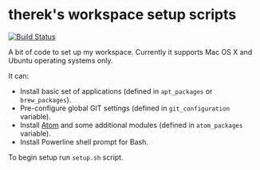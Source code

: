 # therek's workspace setup scripts

[![Build Status](https://travis-ci.org/therek/workspace.svg?branch=master)](https://travis-ci.org/therek/workspace)

A bit of code to set up my workspace. Currently it supports Mac OS X and
Ubuntu operating systems only.

It can:
* Install basic set of applications (defined in `apt_packages` or
  `brew_packages`).
* Pre-configure global GIT settings (defined in `git_configuration` variable).
* Install [Atom](https://atom.io/) and some additional modules (defined
  in `atom_packages` variable).
* Install Powerline shell prompt for Bash.

To begin setup run `setup.sh` script.
